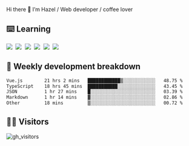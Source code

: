 
Hi there 👋 I’m Hazel / Web developer / coffee lover

## ⌨️ Learning

<samp>
 <a href="https://github.com/vuejs/core"><img src="https://api.iconify.design/logos:vue.svg" /></a>
  <a href="https://github.com/vuejs/core"><img src="https://api.iconify.design/logos:react.svg" /></a>
  <a href="https://github.com/solidjs/solid"><img src="https://api.iconify.design/logos:solidjs.svg" /></a>
  <a href="https://github.com/vitejs/vite"><img src="https://api.iconify.design/logos:vitejs.svg" /></a>
  <a href="https://github.com/microsoft/TypeScript"><img src="https://api.iconify.design/logos:typescript-icon.svg" /></a> 
  <a href="https://github.com/unocss/unocss"><img src="https://api.iconify.design/logos:unocss.svg" /></a>
  

</samp>


## 🦀 Weekly development breakdown

<!--START_SECTION:waka-->

```txt
Vue.js        21 hrs 2 mins   ████████████▒░░░░░░░░░░░░   48.75 %
TypeScript    18 hrs 45 mins  ███████████░░░░░░░░░░░░░░   43.45 %
JSON          1 hr 27 mins    █░░░░░░░░░░░░░░░░░░░░░░░░   03.39 %
Markdown      1 hr 14 mins    ▓░░░░░░░░░░░░░░░░░░░░░░░░   02.86 %
Other         18 mins         ▒░░░░░░░░░░░░░░░░░░░░░░░░   00.72 %
```

<!--END_SECTION:waka-->
## 👬🏻 Visitors

![gh_visitors](https://profile-counter.glitch.me/Hazel-Lin/count.svg)

